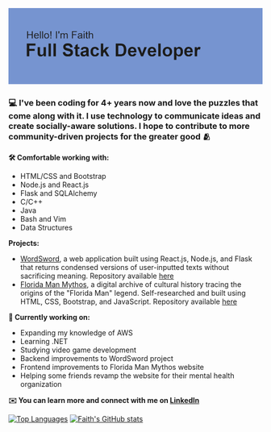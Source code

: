 [![MasterHead](header.png)](github.com/faithward/README.md)

### 💻 I've been coding for 4+ years now and love the puzzles that come along with it. I use technology to communicate ideas and create socially-aware solutions. I hope to contribute to more community-driven projects for the greater good 🫂

**🛠️ Comfortable working with:**
- HTML/CSS and Bootstrap
- Node.js and React.js
- Flask and SQLAlchemy
- C/C++
- Java
- Bash and Vim
- Data Structures

**Projects:**
- [WordSword](https://wordsword.herokuapp.com), a web application built using React.js, Node.js, and Flask that returns condensed versions of user-inputted texts without sacrificing meaning. Repository available [here](https://www.github.com/faithward/WordSword)
- [Florida Man Mythos](https://floridamanymythos.com), a digital archive of cultural history tracing the origins of the "Florida Man" legend. Self-researched and built using HTML, CSS, Bootstrap, and JavaScript. Repository available [here](https://www.github.com/faithward/floridamanphenom)

**💪 Currently working on:**
- Expanding my knowledge of AWS
- Learning .NET
- Studying video game development
- Backend improvements to WordSword project
- Frontend improvements to Florida Man Mythos website
- Helping some friends revamp the website for their mental health organization

**✉️ You can learn more and connect with me on [LinkedIn](https://www.linkedin.com/in/faithwardtech)**

<!--
**faithward/faithward** is a ✨ _special_ ✨ repository because its `README.md` (this file) appears on your GitHub profile.

Here are some ideas to get you started:

- 🔭 I’m currently working on ...
- 🌱 I’m currently learning ...
- 👯 I’m looking to collaborate on ...
- 🤔 I’m looking for help with ...
- 💬 Ask me about ...
- 📫 How to reach me: ...
- 😄 Pronouns: ...
- ⚡ Fun fact: ...
-->

[![Top Languages](https://github-readme-stats.vercel.app/api/top-langs/?username=faithward&layout=compact)](https://github.com/faithward/github-readme-stats)
[![Faith's GitHub stats](https://github-readme-stats.vercel.app/api?username=faithward&hide=stars,issues)](https://github.com/faith/github-readme-stats)
